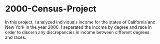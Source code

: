 # 2000-Census-Project
In this project, I analyzed individuals income for the states of California and New York in the year 2000. I seperated the income by degree and race in order to discern any discrepancies in income between different degrees and races.
